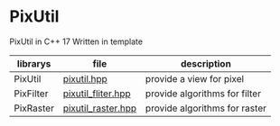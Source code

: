 # PixUtil  

PixUtil in C++ 17 Written in template

| librarys | file                                    |  description |
| ---      | ---                                     | ---          |
| PixUtil  | [pixutil.hpp](pixutil.hpp)              | provide a view for pixel|
| PixFilter| [pixutil_fliter.hpp](pixutil_filter.hpp)| provide algorithms for filter|
| PixRaster| [pixutil_raster.hpp](pixutil_raster.hpp)| provide algorithms for raster|
